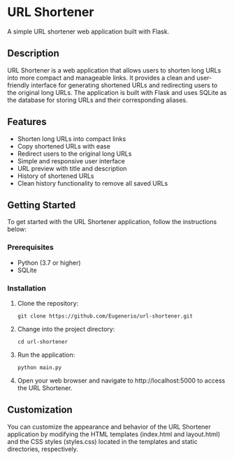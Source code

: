 # URL Shortener

A simple URL shortener web application built with Flask.

## Description

URL Shortener is a web application that allows users to shorten long URLs into more compact and manageable links. It provides a clean and user-friendly interface for generating shortened URLs and redirecting users to the original long URLs. The application is built with Flask and uses SQLite as the database for storing URLs and their corresponding aliases.

## Features

- Shorten long URLs into compact links
- Copy shortened URLs with ease
- Redirect users to the original long URLs
- Simple and responsive user interface
- URL preview with title and description
- History of shortened URLs
- Clean history functionality to remove all saved URLs

## Getting Started

To get started with the URL Shortener application, follow the instructions below:

### Prerequisites

- Python (3.7 or higher)
- SQLite

### Installation

1. Clone the repository:

   ```shell
   git clone https://github.com/Eugenerio/url-shortener.git

2. Change into the project directory:
  
   ```shell
   cd url-shortener
3. Run the application:
  
   ```shell
   python main.py
4. Open your web browser and navigate to http://localhost:5000 to access the URL Shortener.

## Customization
You can customize the appearance and behavior of the URL Shortener application by modifying the HTML templates (index.html and layout.html) and the CSS styles (styles.css) located in the templates and static directories, respectively.
